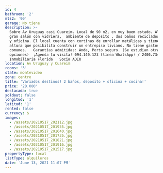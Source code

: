 ```yaml
---
id: 4
bathroom: '2'
mts2: '90'
garage: No tiene
description: >-
  Sobre Av Uruguay casi Cuareim. Local de 90 m2, en muy buen estado. Al frente
  gran salón con vidriera,  ambiente de deposito , dos baños reciclados, cocina
  y oficina. El local cuenta con cortinas de enrollar metálicas y tiene una
  altura que posibilita construir un entrepiso liviano. No tiene gastos
  comunes.   Garantías admitidas: Anda, Porto seguro. (Se estudian otras
  opciones)  ¡Agenda tu visita! 094.140.123 (línea WhatsApp) / 2400.7347.  
  Inmobiliaria Florida   Socio ADIU
location: Av Uruguay y Cuareim
rooms: '3'
state: montevideo
zone: centro
title: 'Variados destinos! 2 baños, deposito + oficina + cocina!'
price: '28.000'
destacada: true
soldout: false
longitud: '1'
latitud: '1'
rented: false
currency: $
images:
  - /assets/20210517_202112.jpg
  - /assets/20210517_201955.jpg
  - /assets/20210517_201640.jpg
  - /assets/20210517_201735.jpg
  - /assets/20210517_201821.jpg
  - /assets/20210517_201916.jpg
  - /assets/20210517_201517.jpg
propertyType: local
listType: alquileres
date: 'June 13, 2021 11:07 PM'
---
```


